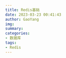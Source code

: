 ```yaml
---
title: Redis基础
date: 2023-03-23 00:41:43
author: GaoYang
img:
summary: 
categories:
- 数据库
tags:
- Redis
---
```

